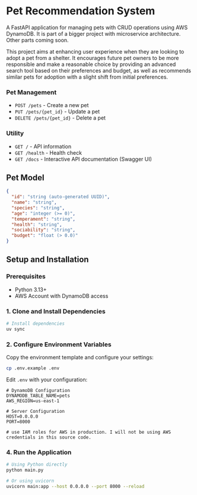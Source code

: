 # Pet Recommendation System

A FastAPI application for managing pets with CRUD operations using AWS DynamoDB.
It is part of a bigger project with microservice architecture. Other parts coming soon.

This project aims at enhancing user experience when they are looking to adopt a pet from a shelter. It encourages future pet owners to be more responsible and make a reasonable choice by providing an advanced search tool based on their preferences and budget, as well as recommends similar pets for adoption with a slight shift from initial preferences.


### Pet Management
- `POST /pets` - Create a new pet
- `PUT /pets/{pet_id}` - Update a pet
- `DELETE /pets/{pet_id}` - Delete a pet


### Utility
- `GET /` - API information
- `GET /health` - Health check
- `GET /docs` - Interactive API documentation (Swagger UI)

## Pet Model

```json
{
  "id": "string (auto-generated UUID)",
  "name": "string",
  "species": "string",
  "age": "integer (>= 0)",
  "temperament": "string",
  "health": "string",
  "sociability": "string",
  "budget": "float (> 0.0)"
}
```

## Setup and Installation

### Prerequisites

- Python 3.13+
- AWS Account with DynamoDB access

### 1. Clone and Install Dependencies

```bash
# Install dependencies
uv sync
```

### 2. Configure Environment Variables

Copy the environment template and configure your settings:

```bash
cp .env.example .env
```

Edit `.env` with your configuration:

```env
# DynamoDB Configuration
DYNAMODB_TABLE_NAME=pets
AWS_REGION=us-east-1

# Server Configuration
HOST=0.0.0.0
PORT=8000

# use IAM roles for AWS in production. I will not be using AWS credentials in this source code.

```


### 4. Run the Application

```bash
# Using Python directly
python main.py

# Or using uvicorn
uvicorn main:app --host 0.0.0.0 --port 8000 --reload
```
